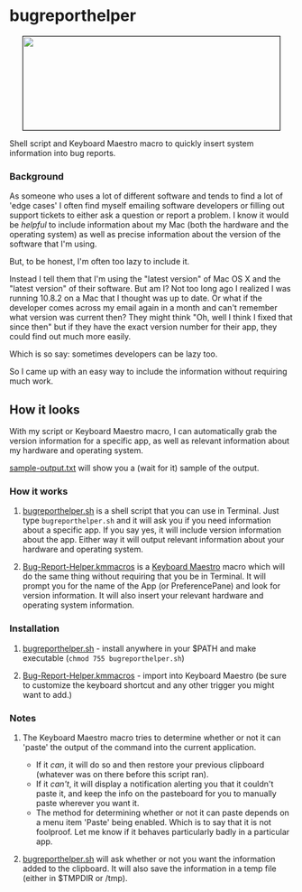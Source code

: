 bugreporthelper
===============

<p style="text-align:center"><img src="http://www.blogcdn.com//media/2013/08/km-user-input-for-bug-helper.jpg" border="1" width="456" height="166" alt="" /></p>

Shell script and Keyboard Maestro macro to quickly insert system information into bug reports.

### Background ###

As someone who uses a lot of different software and tends to find a lot of 'edge cases' I often find myself emailing software developers or filling out support tickets to either ask a question or report a problem. I know it would be *helpful* to include information about my Mac (both the hardware and the operating system) as well as precise information about the version of the software that I'm using.

But, to be honest, I'm often too lazy to include it.

Instead I tell them that I'm using the "latest version" of Mac OS X and the "latest version" of their software. But am I? Not too long ago I realized I was running 10.8.2 on a Mac that I thought was up to date. Or what if the developer comes across my email again in a month and can't remember what version was current then? They might think "Oh, well I think I fixed that since then" but if they have the exact version number for their app, they could find out much more easily.

Which is so say: sometimes developers can be lazy too.

So I came up with an easy way to include the information without requiring much work.

## How it looks

With my script or Keyboard Maestro macro, I can automatically grab the version information for a specific app, as well as relevant information about my hardware and operating system.

[sample-output.txt] will show you a (wait for it) sample of the output.

### How it works ###

1. [bugreporthelper.sh] is a shell script that you can use in Terminal. Just type `bugreporthelper.sh` and it will ask you if you need information about a specific app. If you say yes, it will include version information about the app. Either way it will output relevant information about your hardware and operating system.

2. [Bug-Report-Helper.kmmacros] is a [Keyboard Maestro] macro which will do the same thing without requiring that you be in Terminal. It will prompt you for the name of the App (or PreferencePane) and look for version information. It will also insert your relevant hardware and operating system information. 



### Installation ##

1. [bugreporthelper.sh] - install anywhere in your $PATH and make executable (`chmod 755 bugreporthelper.sh`)

2. [Bug-Report-Helper.kmmacros] - import into Keyboard Maestro (be sure to customize the keyboard shortcut and any other trigger you might want to add.)


### Notes ###

1. The Keyboard Maestro macro tries to determine whether or not it can 'paste' the output of the command into the current application. 
	* If it *can*, it will do so and then restore your previous clipboard (whatever was on there before this script ran).
	* If it *can't*, it will display a notification alerting you that it couldn't paste it, and keep the info on the pasteboard for you to manually paste wherever you want it.
	* The method for determining whether or not it can paste depends on a menu item 'Paste' being enabled. Which is to say that it is not foolproof. Let me know if it behaves particularly badly in a particular app.

2. [bugreporthelper.sh] will ask whether or not you want the information added to the clipboard. It will also save the information in a temp file (either in $TMPDIR or /tmp).

[Bug-Report-Helper.kmmacros]: https://github.com/tjluoma/bugreporthelper/blob/master/Bug-Report-Helper.kmmacros

[bugreporthelper.sh]: https://github.com/tjluoma/bugreporthelper/blob/master/bugreporthelper.sh

[sample-output.txt]: https://github.com/tjluoma/bugreporthelper/blob/master/sample-output.txt

[Keyboard Maestro]: http://KeyboardMaestro.com


